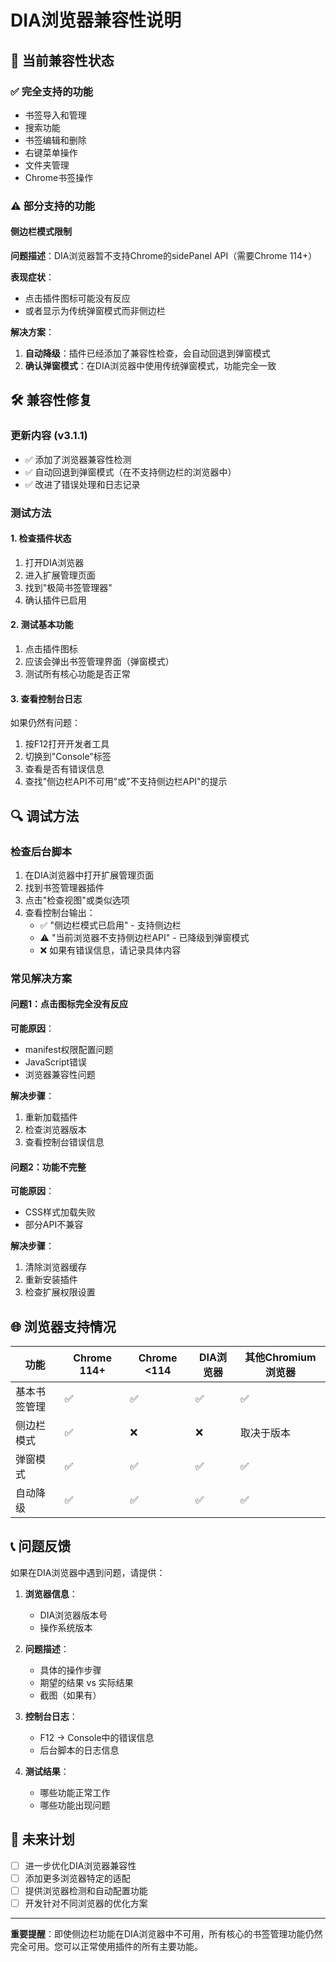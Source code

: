 # DIA浏览器兼容性说明

## 🔧 当前兼容性状态

### ✅ 完全支持的功能
- 书签导入和管理
- 搜索功能
- 书签编辑和删除
- 右键菜单操作
- 文件夹管理
- Chrome书签操作

### ⚠️ 部分支持的功能

#### 侧边栏模式限制
**问题描述**：DIA浏览器暂不支持Chrome的sidePanel API（需要Chrome 114+）

**表现症状**：
- 点击插件图标可能没有反应
- 或者显示为传统弹窗模式而非侧边栏

**解决方案**：
1. **自动降级**：插件已经添加了兼容性检查，会自动回退到弹窗模式
2. **确认弹窗模式**：在DIA浏览器中使用传统弹窗模式，功能完全一致

## 🛠️ 兼容性修复

### 更新内容 (v3.1.1)
- ✅ 添加了浏览器兼容性检测
- ✅ 自动回退到弹窗模式（在不支持侧边栏的浏览器中）
- ✅ 改进了错误处理和日志记录

### 测试方法

#### 1. 检查插件状态
1. 打开DIA浏览器
2. 进入扩展管理页面
3. 找到"极简书签管理器"
4. 确认插件已启用

#### 2. 测试基本功能
1. 点击插件图标
2. 应该会弹出书签管理界面（弹窗模式）
3. 测试所有核心功能是否正常

#### 3. 查看控制台日志
如果仍然有问题：
1. 按F12打开开发者工具
2. 切换到"Console"标签
3. 查看是否有错误信息
4. 查找"侧边栏API不可用"或"不支持侧边栏API"的提示

## 🔍 调试方法

### 检查后台脚本
1. 在DIA浏览器中打开扩展管理页面
2. 找到书签管理器插件
3. 点击"检查视图"或类似选项
4. 查看控制台输出：
   - ✅ "侧边栏模式已启用" - 支持侧边栏
   - ⚠️ "当前浏览器不支持侧边栏API" - 已降级到弹窗模式
   - ❌ 如果有错误信息，请记录具体内容

### 常见解决方案

#### 问题1：点击图标完全没有反应
**可能原因**：
- manifest权限配置问题
- JavaScript错误
- 浏览器兼容性问题

**解决步骤**：
1. 重新加载插件
2. 检查浏览器版本
3. 查看控制台错误信息

#### 问题2：功能不完整
**可能原因**：
- CSS样式加载失败
- 部分API不兼容

**解决步骤**：
1. 清除浏览器缓存
2. 重新安装插件
3. 检查扩展权限设置

## 🌐 浏览器支持情况

| 功能 | Chrome 114+ | Chrome <114 | DIA浏览器 | 其他Chromium浏览器 |
|------|-------------|-------------|-----------|-------------------|
| 基本书签管理 | ✅ | ✅ | ✅ | ✅ |
| 侧边栏模式 | ✅ | ❌ | ❌ | 取决于版本 |
| 弹窗模式 | ✅ | ✅ | ✅ | ✅ |
| 自动降级 | ✅ | ✅ | ✅ | ✅ |

## 📞 问题反馈

如果在DIA浏览器中遇到问题，请提供：

1. **浏览器信息**：
   - DIA浏览器版本号
   - 操作系统版本

2. **问题描述**：
   - 具体的操作步骤
   - 期望的结果 vs 实际结果
   - 截图（如果有）

3. **控制台日志**：
   - F12 -> Console中的错误信息
   - 后台脚本的日志信息

4. **测试结果**：
   - 哪些功能正常工作
   - 哪些功能出现问题

## 🚀 未来计划

- [ ] 进一步优化DIA浏览器兼容性
- [ ] 添加更多浏览器特定的适配
- [ ] 提供浏览器检测和自动配置功能
- [ ] 开发针对不同浏览器的优化方案

---

**重要提醒**：即使侧边栏功能在DIA浏览器中不可用，所有核心的书签管理功能仍然完全可用。您可以正常使用插件的所有主要功能。 
